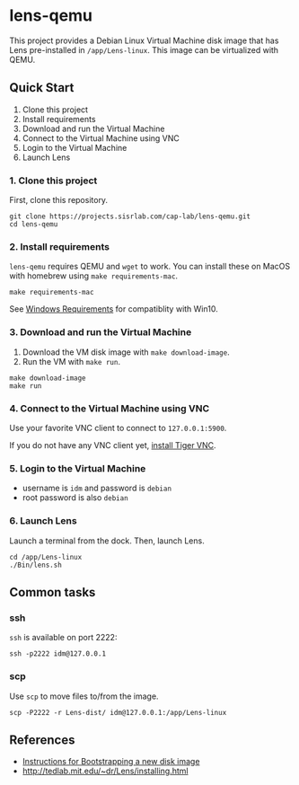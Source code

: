 # lens-qemu

This project provides a Debian Linux Virtual Machine disk image that has Lens pre-installed in `/app/Lens-linux`.
This image can be virtualized with QEMU.

## Quick Start

1. Clone this project
2. Install requirements
3. Download and run the Virtual Machine
4. Connect to the Virtual Machine using VNC
5. Login to the Virtual Machine
6. Launch Lens

### 1. Clone this project

First, clone this repository.

```
git clone https://projects.sisrlab.com/cap-lab/lens-qemu.git
cd lens-qemu
```

### 2. Install requirements

`lens-qemu` requires QEMU and `wget` to work.
You can install these on MacOS with homebrew using `make requirements-mac`.

```
make requirements-mac
```

See [Windows Requirements](docs/Windows.md) for compatiblity with Win10.

### 3. Download and run the Virtual Machine

1. Download the VM disk image with `make download-image`.
2. Run the VM with `make run`.

```
make download-image
make run
```

### 4. Connect to the Virtual Machine using VNC

Use your favorite VNC client to connect to `127.0.0.1:5900`.

If you do not have any VNC client yet, [install Tiger VNC](docs/VNC.md).

### 5. Login to the Virtual Machine

- username is `idm` and password is `debian`
- root password is also `debian`

### 6. Launch Lens

Launch a terminal from the dock.
Then, launch Lens.

```
cd /app/Lens-linux
./Bin/lens.sh
```

## Common tasks

### ssh

`ssh` is available on port 2222:

```
ssh -p2222 idm@127.0.0.1
```

### scp

Use `scp` to move files to/from the image.

```
scp -P2222 -r Lens-dist/ idm@127.0.0.1:/app/Lens-linux
```

## References

- [Instructions for Bootstrapping a new disk image](docs/Bootstrap.md)
- http://tedlab.mit.edu/~dr/Lens/installing.html
